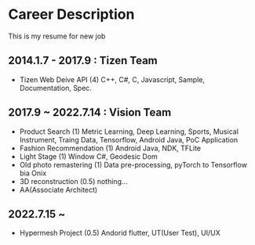 # Career Description
This is my resume for new job
## 2014.1.7 - 2017.9 : Tizen Team
 - Tizen Web Deive API (4) C++, C#, C, Javascript, Sample, Documentation, Spec.
## 2017.9 ~ 2022.7.14 : Vision Team 
 - Product Search (1) Metric Learning, Deep Learning, Sports, Musical Instrument, Traing Data, Tensorflow, Android Java, PoC Application
 - Fashion Recommendation (1) Android Java, NDK, TFLite
 - Light Stage (1) Window C#, Geodesic Dom
 - Old photo remastering (1) Data pre-processing, pyTorch to Tensorflow bia Onix
 - 3D reconstruction (0.5) nothing... 
 - AA(Associate Architect)
## 2022.7.15 ~ 
 - Hypermesh Project (0.5) Andorid flutter, UT(User Test), UI/UX
